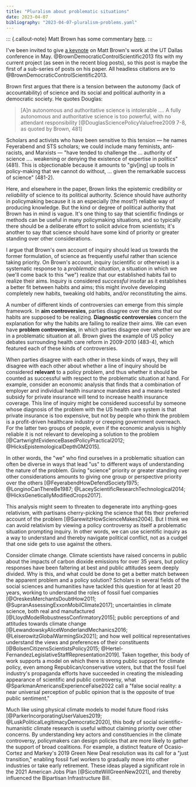 ```yaml
---
title: "Pluralism about problematic situations" 
date: 2023-04-07
bibliography: "2023-04-07-pluralism-problems.yaml"
---
```


::: {.callout-note}
Matt Brown has some commentary [here](https://www.facebook.com/hicks.daniel.j/posts/pfbid0Z31gfZEy2EgeYCGyBdD3XXfLVUQHJXW2gjjE1jwFQWQmuWQSCmRTtMon6PRDx4Q8l?comment_id=1392646594824355&notif_id=1680900361004955&notif_t=feed_comment&ref=notif).
:::

I've been invited to give [a keynote](https://values.utdallas.edu/2022/12/20/2023-conference/) on Matt Brown's work at the UT Dallas conference in May.  @BrownDemocraticControlScientific2013 fits with my current project (as seen in the recent blog posts), so this post is maybe the first of a sub-series of posts on his paper.  All headless citations are to @BrownDemocraticControlScientific2013. 

Brown first argues that there is a tension between the autonomy (lack of accountability) of science and its social and political authority in a democratic society.  He quotes Douglas: 

> [A]n autonomous and authoritative science is intolerable .... A fully autonomous and authoritative science is too powerful, with no attendant responsibility [@DouglasSciencePolicyValuefree2009 7-8, as quoted by Brown, 481]

Scholars and activists who have been sensitive to this tension — he names Feyerabend and STS scholars; we could include many feminists, anti-racists, and Marxists — "have tended to challenge the ... authority of science .... weakening or denying the existence of expertise in politics" (481).  This is objectionable because it amounts to "giv[ing] up tools in policy-making that we cannot do without, ... given the remarkable success of science" (481-2).  

Here, and elsewhere in the paper, Brown links the epistemic credibility or *reliability* of science to its political authority.  Science should have authority in policymaking because it is an especially (the most?) reliable way of producing knowledge.  But the kind or degree of political authority that Brown has in mind is vague.  It's one thing to say that scientific findings or methods can be useful in many policymaking situations, and so typically there should be a deliberate effort to solicit advice from scientists; it's another to say that science should have some kind of priority or greater standing over other considerations.  

I argue that Brown's own account of inquiry should lead us towards the former formulation, of science as frequently useful rather than science taking priority.  On Brown's account, inquiry (scientific or otherwise) is a systematic response to a *problematic situation*, a situation in which we (we'll come back to this "we") realize that our established habits fail to realize their aims.  Inquiry is considered *successful* insofar as it establishes a better fit between habits and aims; this might involve developing completely new habits, tweaking old habits, and/or reconstituting the aims.  

A number of different kinds of controversies can emerge from this simple framework.  In **aim controversies**, parties disagree over the aims that our habits are supposed to be realizing.  **Diagnostic controversies** concern the explanation for why the habits are failing to realize their aims.  We can even have **problem controversies**, in which parties disagree over whether we are in a problematic situation at all.  Brown gives the example of US policy debates surrounding health care reform in 2009-2010 (483-4), which featured each of these kinds of controversies.  

When parties disagree with each other in these kinds of ways, they will disagree with each other about whether a line of inquiry should be considered **relevant** to a policy problem, and thus whether it should be counted as successful with respect to the problematic situation at hand.  For example, consider an economic analysis that finds that a combination of employer and individual health insurance mandates and a means-tested subsidy for private insurance will tend to increase health insurance coverage.  This line of inquiry might be considered successful by someone whose diagnosis of the problem with the US health care system is that private insurance is too expensive, but not by people who think the problem is a profit-driven healthcare industry or creeping government overreach.  For the latter two groups of people, even if the economic analysis is highly reliable it is not relevant to developing a solution to the problem [@CartwrightEvidenceBasedPolicyPractical2012; @HicksEpistemologicalDepthGM2015].  

In other words, the "we" who find ourselves in a problematic situation can often be diverse in ways that lead "us" to different ways of understanding the nature of the problem.  Giving "science" priority or greater standing over other considerations amounts to giving one group or perspective priority over the others [@FeyerabendHowDefendSociety1975; @LonginoCanThereBe1987; @LaceyScientificResearchTechnological2014; @HicksGeneticallyModifiedCrops2017].  

This analysis might seem to threaten to degenerate into anything-goes relativism, with partisans cherry-picking the science that fits their preferred account of the problem [@SarewitzHowScienceMakes2004].  But I think we can avoid relativism by viewing a policy controversy as itself a problematic situation prompting inquiry.  In other words, we can use scientific inquiry as a way to understand and thereby navigate political conflict, not as a cudgel that one side gets to use against the others.  

Consider climate change.  Climate scientists have raised concerns in public about the impacts of carbon dioxide emissions for over 35 years, but policy responses have been faltering at best and public attitudes seem deeply divided.  Why is this, and what could be done to get a better match between the apparent problem and a policy solution?  Scholars in several fields of the social sciences and humanities have tackled this question for at least 20 years, working to understand the roles of fossil fuel companies [@OreskesMerchantsDoubtHow2011; @SupranAssessingExxonMobilClimate2017]; uncertainties in climate science, both real and manufactured [@LloydModelRobustnessConfirmatory2015]; public perceptions of and attitudes towards climate change [@LewandowskyAliceWonderlandMechanics2016; @LeiserowitzGlobalWarmingSix2021]; and how well political representatives understand the views and preferences of their constituents [@BolsenCitizensScientistsPolicy2015; @Hertel-FernandezLegislativeStaffRepresentation2019].  Taken together, this body of work supports a model on which there is strong public support for climate policy, even among Republican/conservative voters, but that the fossil fuel industry's propaganda efforts have succeeded in creating the misleading appearance of scientific and public controversy, what @SparkmanAmericansExperienceFalse2022 call a "false social reality: a near universal perception of public opinion that is the opposite of true public sentiment."

Much like using physical climate models to model future flood risks [@ParkerIncorporatingUserValues2019; @LuskPoliticalLegitimacyDemocratic2020], this body of social scientific-humanistic climate research is useful without claiming priority over other concerns.  By understanding key actors and constituencies in the climate controversy, policymakers can design policies that are more likely to gather the support of broad coalitions.  For example, a distinct feature of Ocasio-Cortez and Markey's 2019 Green New Deal resolution was its call for a "just transition," enabling fossil fuel workers to gradually move into other industries or take early retirement.  These ideas played a significant role in the 2021 American Jobs Plan [@SicotteWillGreenNew2021], and thereby influenced the Bipartisan Infrastructure Bill.  

